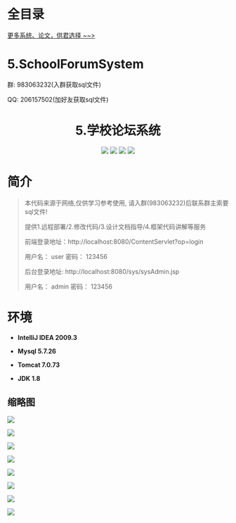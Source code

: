 # 全目录

[更多系统、论文，供君选择 ~~>](https://www.bitwise.net.cn)

# 5.SchoolForumSystem

<p>群: 983063232(入群获取sql文件)</p>
<p>QQ: 206157502(加好友获取sql文件)</p>

<p><h1 align="center">5.学校论坛系统</h1></p>

<p align="center">
	<img src="https://img.shields.io/badge/jdk-1.8-orange.svg"/>
    <img src="https://img.shields.io/badge/spring-5.x-lightgrey.svg"/>
    <img src="https://img.shields.io/badge/springmvc-3.x-blue.svg"/>
    <img src="https://img.shields.io/badge/mybatis-3.x-blue.svg"/>
</p>

# 简介

> 本代码来源于网络,仅供学习参考使用, 请入群(983063232)后联系群主索要sql文件!
>
> 提供1.远程部署/2.修改代码/3.设计文档指导/4.框架代码讲解等服务
>
> 前端登录地址：http://localhost:8080/ContentServlet?op=login
> 
> 用户名： user   密码： 123456
> 
> 后台登录地址: http://localhost:8080/sys/sysAdmin.jsp
>
> 用户名： admin   密码： 123456
>


# 环境

- <b>IntelliJ IDEA 2009.3</b>

- <b>Mysql 5.7.26</b>

- <b>Tomcat 7.0.73</b>

- <b>JDK 1.8</b>


## 缩略图

![](https://bitwise.oss-cn-heyuan.aliyuncs.com/2024/9/10/1797b0b1-a1a7-4187-99fa-5be72b18f86a.png)

![](https://bitwise.oss-cn-heyuan.aliyuncs.com/2024/9/10/4cfe7102-1386-4105-8bbf-3811274c5121.png)

![](https://bitwise.oss-cn-heyuan.aliyuncs.com/2024/9/10/e07a7f45-6a15-46f2-b231-e5a6494abf69.png)

![](https://bitwise.oss-cn-heyuan.aliyuncs.com/2024/9/10/b9a133f9-37d8-45e1-86c4-f66512cd4a87.png)

![](https://bitwise.oss-cn-heyuan.aliyuncs.com/2024/9/10/b82cc9d9-c28e-4b84-a14d-424ca365696a.png)

![](https://bitwise.oss-cn-heyuan.aliyuncs.com/2024/9/10/e62a9477-556e-40f2-ade8-d5f9bfda1fe7.png)

![](https://bitwise.oss-cn-heyuan.aliyuncs.com/2024/9/10/8ded886a-45f3-44a2-9c3a-1cc45455609d.png)

![](https://bitwise.oss-cn-heyuan.aliyuncs.com/2024/9/10/1f31919e-e319-4d7d-b4ab-71a0f2813e87.png)



